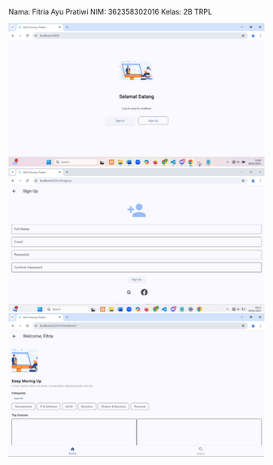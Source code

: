 Nama: Fitria Ayu Pratiwi
NIM: 362358302016
Kelas: 2B TRPL

![Halaman Utama](image.png)
![Sign Up](image-2.png)
![Dashboard](image-1.png)
